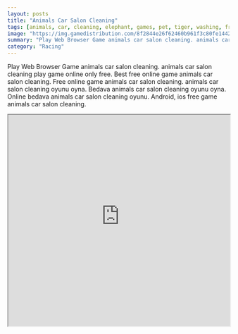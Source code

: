 ```yaml
---
layout: posts
title: "Animals Car Salon Cleaning"
tags: [animals, car, cleaning, elephant, games, pet, tiger, washing, free, online, games, oyna, game, free, games, play, play, games]
image: "https://img.gamedistribution.com/8f2844e26f62460b961f3c80fe14425b.jpg"
summary: "Play Web Browser Game animals car salon cleaning. animals car salon cleaning play game online only free. Best free online game animals car salon cleaning. Free online game animals car salon cleaning. animals car salon cleaning oyunu oyna. Bedava animals car salon cleaning oyunu oyna. Online bedava animals car salon cleaning oyunu. Android, ios free game animals car salon cleaning."
category: "Racing"
---
```


Play Web Browser Game animals car salon cleaning. animals car salon cleaning play game online only free. Best free online game animals car salon cleaning. Free online game animals car salon cleaning. animals car salon cleaning oyunu oyna. Bedava animals car salon cleaning oyunu oyna. Online bedava animals car salon cleaning oyunu. Android, ios free game animals car salon cleaning.

<iframe width="100%" height="480px;" src="https://flash.gamedistribution.com?game=8f2844e26f62460b961f3c80fe14425b"></iframe>